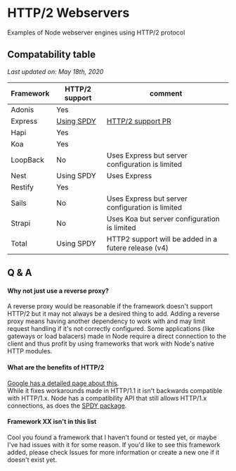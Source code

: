 # HTTP/2 Webservers
Examples of Node webserver engines using HTTP/2 protocol

## Compatability table
_Last updated on: May 18th, 2020_

Framework          | HTTP/2 support    | comment
------          | -----             | -------
Adonis          | Yes               |
Express         | [Using SPDY](express/server-spdy.js)  | [HTTP/2 support PR](https://github.com/expressjs/express/pull/3730)
Hapi            | Yes
Koa             | Yes
LoopBack        | No                | Uses Express but server configuration is limited
Nest            | Using SPDY        | Uses Express
Restify         | Yes
Sails           | No                | Uses Express but server configuration is limited
Strapi          | No                | Uses Koa but server configuration is limited
Total           | Using SPDY        | HTTP2 support will be added in a futere release (v4)

## Q & A

#### Why not just use a reverse proxy?
A reverse proxy would be reasonable if the framework doesn't support HTTP/2 but it may not always be a desired thing to add.
Adding a reverse proxy means having another dependency to work with and may limit request handling if it's not correctly configured.
Some applications (like gateways or load balacers) made in Node require a direct connection to the client and thus profit by using frameworks that work with Node's native HTTP modules.

#### What are the benefits of HTTP/2
[Google has a detailed page about this](https://developers.google.com/web/fundamentals/performance/http2). \
While it fixes workarounds made in HTTP/1.1 it isn't backwards compatible with HTTP/1.x. Node has a compatibility API that still allows HTTP/1.x connections, as does the [SPDY package](https://github.com/spdy-http2/node-spdy).

#### Framework XX isn't in this list
Cool you found a framework that I haven't found or tested yet, or maybe I've had issues with it for some reason.
If you'd like to see this framework added, please check Issues for more information or create a new one if it doesn't exist yet. 